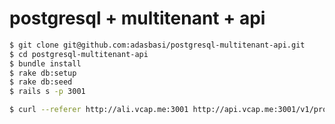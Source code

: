 # postgresql + multitenant + api

```bash
$ git clone git@github.com:adasbasi/postgresql-multitenant-api.git
$ cd postgresql-multitenant-api
$ bundle install
$ rake db:setup
$ rake db:seed
$ rails s -p 3001

$ curl --referer http://ali.vcap.me:3001 http://api.vcap.me:3001/v1/projects
```
